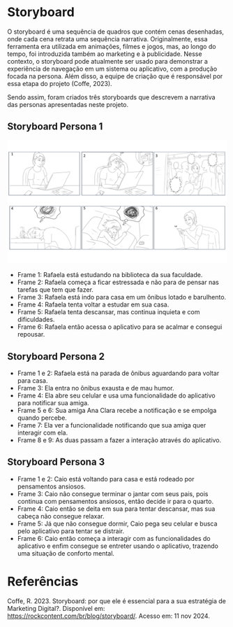 # Storyboard

O storyboard é uma sequência de quadros que contém cenas desenhadas, onde cada cena retrata uma sequência narrativa. Originalmente, essa ferramenta era utilizada em animações, filmes e jogos, mas, ao longo do tempo, foi introduzida também ao marketing e à publicidade. Nesse contexto, o storyboard pode atualmente ser usado para demonstrar a experiência de navegação em um sistema ou aplicativo, com a produção focada na persona. Além disso, a equipe de criação que é responsável por essa etapa do projeto (Coffe, 2023).

Sendo assim, foram criados três storyboards que descrevem a narrativa das personas apresentadas neste projeto.


## Storyboard Persona 1

![Storyboard 1](https://github.com/ailinha01/IHC-TRABALHO/blob/main/docs/Imagens/imagens%20storyboard/Storyboard%201.png)

- Frame 1: Rafaela está estudando na biblioteca da sua faculdade.
- Frame 2: Rafaela começa a ficar estressada e não para de pensar nas tarefas que tem que fazer.
- Frame 3: Rafaela está indo para casa em um ônibus lotado e barulhento.
- Frame 4: Rafaela tenta voltar a estudar em sua casa.
- Frame 5: Rafaela tenta descansar, mas continua inquieta e com dificuldades.
- Frame 6: Rafaela então acessa o aplicativo para se acalmar e consegui repousar.

## Storyboard Persona 2
- Frame 1 e 2: Rafaela está na parada de ônibus aguardando para voltar para casa.
- Frame 3: Ela entra no ônibus exausta e de mau humor.
- Frame 4: Ela abre seu celular e usa uma funcionalidade do aplicativo para notificar sua amiga.
- Frame 5 e 6: Sua amiga Ana Clara recebe a notificação e se empolga quando percebe.
- Frame 7: Ela ver a funcionalidade notificando que sua amiga quer interagir com ela.
- Frame 8 e 9: As duas passam a fazer a interação através do aplicativo.
 
 ## Storyboard Persona 3
- Frame 1 e 2: Caio está voltando para casa e está rodeado por pensamentos ansiosos.
- Frame 3: Caio não consegue terminar o jantar com seus pais, pois continua com pensamentos ansiosos, então decide ir para o quarto.
- Frame 4: Caio então se deita em sua para tentar descansar, mas sua cabeça não consegue relaxar.
- Frame 5: Já que não consegue dormir, Caio pega seu celular e busca pelo aplicativo para tentar se distrair.
- Frame 6: Caio então começa a interagir com as funcionalidades do aplicativo e enfim consegue se entreter usando o aplicativo, trazendo uma situação de conforto mental.
 

# Referências
Coffe, R. 2023. Storyboard: por que ele é essencial para a sua estratégia de Marketing Digital?. Disponível em: https://rockcontent.com/br/blog/storyboard/. Acesso em: 11 nov 2024.
